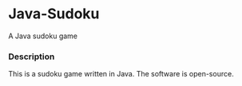 # Java-Sudoku
A Java sudoku game

### Description
This  is a sudoku game written in Java.
The software is open-source.
